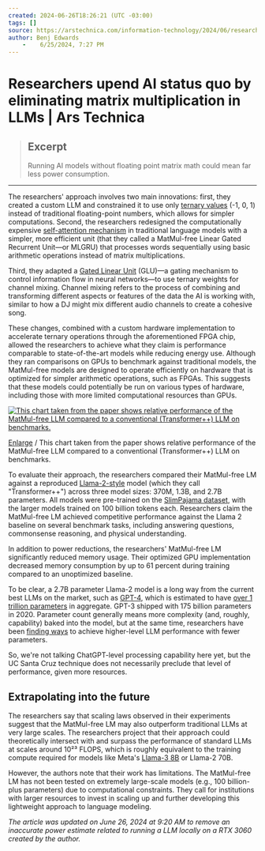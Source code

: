 ```yaml
---
created: 2024-06-26T18:26:21 (UTC -03:00)
tags: []
source: https://arstechnica.com/information-technology/2024/06/researchers-upend-ai-status-quo-by-eliminating-matrix-multiplication-in-llms/?utm_source=tldrnewsletter
author: Benj Edwards
    -    6/25/2024, 7:27 PM
---
```


# Researchers upend AI status quo by eliminating matrix multiplication in LLMs | Ars Technica

> ## Excerpt
> Running AI models without floating point matrix math could mean far less power consumption.

---
The researchers' approach involves two main innovations: first, they created a custom LLM and constrained it to use only [ternary values](https://en.wikipedia.org/wiki/Three-valued_logic) (-1, 0, 1) instead of traditional floating-point numbers, which allows for simpler computations. Second, the researchers redesigned the computationally expensive [self-attention mechanism](https://sebastianraschka.com/blog/2023/self-attention-from-scratch.html) in traditional language models with a simpler, more efficient unit (that they called a MatMul-free Linear Gated Recurrent Unit—or MLGRU) that processes words sequentially using basic arithmetic operations instead of matrix multiplications.

Third, they adapted a [Gated Linear Unit](https://paperswithcode.com/method/glu) (GLU)—a gating mechanism to control information flow in neural networks—to use ternary weights for channel mixing. Channel mixing refers to the process of combining and transforming different aspects or features of the data the AI is working with, similar to how a DJ might mix different audio channels to create a cohesive song.

These changes, combined with a custom hardware implementation to accelerate ternary operations through the aforementioned FPGA chip, allowed the researchers to achieve what they claim is performance comparable to state-of-the-art models while reducing energy use. Although they ran comparisons on GPUs to benchmark against traditional models, the MatMul-free models are designed to operate efficiently on hardware that is optimized for simpler arithmetic operations, such as FPGAs. This suggests that these models could potentially be run on various types of hardware, including those with more limited computational resources than GPUs.

[![This chart taken from the paper shows relative performance of the MatMul-free LLM compared to a conventional (Transformer++) LLM on benchmarks.](https://cdn.arstechnica.net/wp-content/uploads/2024/06/matmul-free-chart-640x603.jpg)](https://cdn.arstechnica.net/wp-content/uploads/2024/06/matmul-free-chart.jpg)

[Enlarge](https://cdn.arstechnica.net/wp-content/uploads/2024/06/matmul-free-chart.jpg) / This chart taken from the paper shows relative performance of the MatMul-free LLM compared to a conventional (Transformer++) LLM on benchmarks.

To evaluate their approach, the researchers compared their MatMul-free LM against a reproduced [Llama-2-style](https://arstechnica.com/information-technology/2023/07/meta-launches-llama-2-an-open-source-ai-model-that-allows-commercial-applications/) model (which they call "Transformer++") across three model sizes: 370M, 1.3B, and 2.7B parameters. All models were pre-trained on the [SlimPajama dataset](https://www.cerebras.net/blog/slimpajama-a-627b-token-cleaned-and-deduplicated-version-of-redpajama), with the larger models trained on 100 billion tokens each. Researchers claim the MatMul-free LM achieved competitive performance against the Llama 2 baseline on several benchmark tasks, including answering questions, commonsense reasoning, and physical understanding.

In addition to power reductions, the researchers' MatMul-free LM significantly reduced memory usage. Their optimized GPU implementation decreased memory consumption by up to 61 percent during training compared to an unoptimized baseline.

To be clear, a 2.7B parameter Llama-2 model is a long way from the current best LLMs on the market, such as [GPT-4](https://arstechnica.com/information-technology/2023/03/openai-announces-gpt-4-its-next-generation-ai-language-model/), which is estimated to have [over 1 trillion parameters](https://the-decoder.com/gpt-4-architecture-datasets-costs-and-more-leaked/) in aggregate. GPT-3 shipped with 175 billion parameters in 2020. Parameter count generally means more complexity (and, roughly, capability) baked into the model, but at the same time, researchers have been [finding ways](https://arstechnica.com/information-technology/2024/04/microsofts-phi-3-shows-the-surprising-power-of-small-locally-run-ai-language-models/) to achieve higher-level LLM performance with fewer parameters.

So, we're not talking ChatGPT-level processing capability here yet, but the UC Santa Cruz technique does not necessarily preclude that level of performance, given more resources.

## Extrapolating into the future

The researchers say that scaling laws observed in their experiments suggest that the MatMul-free LM may also outperform traditional LLMs at very large scales. The researchers project that their approach could theoretically intersect with and surpass the performance of standard LLMs at scales around 10²³ FLOPS, which is roughly equivalent to the training compute required for models like Meta's [Llama-3 8B](https://arstechnica.com/information-technology/2024/04/meta-releases-chatgpt-like-ai-site-and-open-weights-llama-3-model/) or Llama-2 70B.

However, the authors note that their work has limitations. The MatMul-free LM has not been tested on extremely large-scale models (e.g., 100 billion-plus parameters) due to computational constraints. They call for institutions with larger resources to invest in scaling up and further developing this lightweight approach to language modeling.

_The article was updated on June 26, 2024 at 9:20 AM to remove an inaccurate power estimate related to running a LLM locally on a RTX 3060 created by the author._
